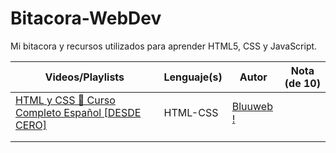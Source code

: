 # Bitacora-WebDev
Mi bitacora y recursos utilizados para aprender HTML5, CSS y JavaScript.

| Videos/Playlists                                                                                                              | Lenguaje(s) | Autor                                                                 | Nota (de 10) |
|-------------------------------------------------------------------------------------------------------------------------------|-------------|-----------------------------------------------------------------------|--------------|
| [HTML y CSS 💪 Curso Completo Español [DESDE CERO]](https://www.youtube.com/playlist?list=PLPl81lqbj-4LKo66cEts5yC_AjOvqKptm) | HTML-CSS    | [Bluuweb !](https://www.youtube.com/channel/UCH7IANkyEcsVW_y1IlpkamQ) |              |
|                                                                                                                               |             |                                                                       |              |
|                                                                                                                               |             |                                                                       |              |
